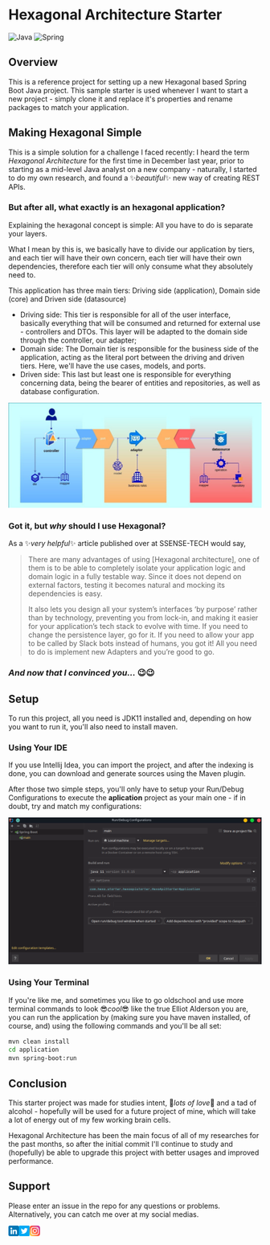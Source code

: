 
# Hexagonal Architecture Starter
![Java](https://img.shields.io/badge/java-%23ED8B00.svg?style=for-the-badge&logo=java&logoColor=white)
![Spring](https://img.shields.io/badge/spring-%236DB33F.svg?style=for-the-badge&logo=spring&logoColor=white)

## Overview
This is a reference project for setting up a new Hexagonal based Spring Boot Java project. This sample starter is used whenever I want to start a new project - simply clone it and replace it's properties and rename packages to match your application.

## Making Hexagonal Simple
This is a simple solution for a challenge I faced recently: I heard the term *Hexagonal Architecture* for the first time in December last year, prior to starting as a mid-level Java analyst on a new company - naturally, I started to do my own research, and found a :sparkles:*beautiful*:sparkles: new way of creating REST APIs.
### But after all, what exactly is an hexagonal application?
Explaining the hexagonal concept is simple: All you have to do is separate your layers.

What I mean by this is, we basically have to divide our application by tiers, and each tier will have their own concern, each tier will have their own dependencies, therefore each tier will only consume what they absolutely need to.

This application has three main tiers: Driving side (application), Domain side (core) and Driven side (datasource)
- Driving side: This tier is responsible for all of the user interface, basically everything that will be consumed and returned for external use - controllers and DTOs. This layer will be adapted to the domain side through the controller, our adapter;
- Domain side: The Domain tier is responsible for the business side of the application, acting as the literal port between the driving and driven tiers. Here, we'll have the use cases, models, and ports.
- Driven side: This last but least one is responsible for everything concerning data, being the bearer of entities and repositories, as well as database configuration.

![Hexagonal Architecture Diagram](resources/diagram.jpg)

### Got it, but *why* should I use Hexagonal?
As a :sparkles:*very helpful*:sparkles: article published over at SSENSE-TECH would say,
> There are many advantages of using [Hexagonal architecture], one of them is to be able to completely isolate your application logic and domain logic in a fully testable way. Since it does not depend on external factors, testing it becomes natural and mocking its dependencies is easy.
>
> It also lets you design all your system’s interfaces ‘by purpose’ rather than by technology, preventing you from lock-in, and making it easier for your application’s tech stack to evolve with time. If you need to change the persistence layer, go for it. If you need to allow your app to be called by Slack bots instead of humans, you got it! All you need to do is implement new Adapters and you’re good to go.

### *And now that I convinced you...* :wink::wink:
## Setup
To run this project, all you need is JDK11 installed and, depending on how you want to run it, you'll also need to install maven.
### Using Your IDE
If you use Intellij Idea, you can import the project, and after the indexing is done, you can  download and generate sources using the Maven plugin.

After those two simple steps, you'll only have to setup your Run/Debug Configurations to execute the **aplication** project as your main one - if in doubt, try and match my configurations:

![Intellij Idea Config](resources/intellij_run_config.png)

### Using Your Terminal

If you're like me, and sometimes you like to go oldschool and use more terminal commands to look :sunglasses:*cool*:sunglasses: like the true Elliot Alderson you are, you can run the application by (making sure you have maven installed, of course, and) using the following commands and you'll be all set:
```sh
mvn clean install
cd application
mvn spring-boot:run
```

## Conclusion
This starter project was made for studies intent, :blue_heart:*lots of love*:blue_heart: and a tad of alcohol - hopefully will be used for a future project of mine, which will take a lot of energy out of my few working brain cells.

Hexagonal Architecture has been the main focus of all of my researches for the past months, so after the initial commit I'll continue to study and (hopefully) be able to upgrade this project with better usages and improved performance.

## Support

Please enter an issue in the repo for any questions or problems.
Alternatively, you can catch me over at my social medias.

<a href="https://linkedin.com/in/cmdrlias/"><img align="left" src="resources/linkedin.png" alt="Larissa Silva | LinkedIn" width="21px"/></a>
<a href="https://twitter.com/nickeldumbb"><img align="left" src="resources/twitter.png" alt="nickeldumbb | Twitter" width="21px"/></a>
<a href="https://instagram.com/larssslv"><img align="left" src="resources/instagram.png" alt="larssslv | Instagram" width="21px"/></a>
